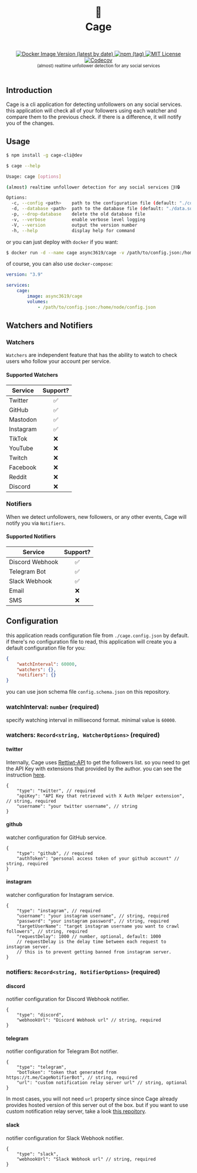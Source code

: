 <h1 align="center">
  <br />
  🦜
  <br />
  Cage
  <sup>
    <br />
    <br />
  </sup>    
</h1>

<div align="center">
    <a href="https://registry.hub.docker.com/r/async3619/cage">
        <img alt="Docker Image Version (latest by date)" src="https://img.shields.io/docker/v/async3619/cage?label=docker&style=flat-square">
    </a>
    <a href="https://www.npmjs.com/package/cage-cli">
        <img alt="npm (tag)" src="https://img.shields.io/npm/v/cage-cli/dev?style=flat-square">
    </a>
    <a href="https://github.com/async3619/solv/blob/main/LICENSE">
        <img src="https://img.shields.io/github/license/async3619/solv.svg?style=flat-square" alt="MIT License" />
    </a>
    <a href="https://app.codecov.io/gh/async3619/cage">
        <img alt="Codecov" src="https://img.shields.io/codecov/c/github/async3619/cage?style=flat-square&token=97JBTXGXC8">
    </a>
    <br />
    <sup>(almost) realtime unfollower detection for any social services</sup>
    <br />
    <br />
</div>

## Introduction

Cage is a cli application for detecting unfollowers on any social services. this application will check all of your followers using each watcher and compare them to the previous check. if there is a difference, it will notify you of the changes.

## Usage

```bash
$ npm install -g cage-cli@dev

$ cage --help

Usage: cage [options]

(almost) realtime unfollower detection for any social services 🦜⛓️🔒

Options:
  -c, --config <path>    path to the configuration file (default: "./config.json")
  -d, --database <path>  path to the database file (default: "./data.sqlite")
  -p, --drop-database    delete the old database file
  -v, --verbose          enable verbose level logging
  -V, --version          output the version number
  -h, --help             display help for command
```

or you can just deploy with `docker` if you want:

```bash
$ docker run -d --name cage async3619/cage -v /path/to/config.json:/home/node/config.json
```

of course, you can also use `docker-compose`:

```yaml
version: "3.9"

services:
    cage:
        image: async3619/cage
        volumes:
            - /path/to/config.json:/home/node/config.json
```

## Watchers and Notifiers

### Watchers

`Watchers` are independent feature that has the ability to watch to check users who follow your account per service.

#### Supported Watchers

| Service   | Support? |
|-----------|:--------:|
| Twitter   |    ✅     |
| GitHub    |    ✅     |
| Mastodon  |    ✅     |
| Instagram |    ✅     |
| TikTok    |    ❌     |
| YouTube   |    ❌     |
| Twitch    |    ❌     |
| Facebook  |    ❌     |
| Reddit    |    ❌     |
| Discord   |    ❌     |

### Notifiers

When we detect unfollowers, new followers, or any other events, Cage will notify you via `Notifiers`.

#### Supported Notifiers

| Service         | Support? |
|-----------------|:--------:|
| Discord Webhook |    ✅     |
| Telegram Bot    |    ✅     |
| Slack Webhook   |    ✅     |
| Email           |    ❌     |
| SMS             |    ❌     |

## Configuration

this application reads configuration file from `./cage.config.json` by default.
if there's no configuration file to read, this application will create you a default configuration file for you:

```json
{
    "watchInterval": 60000,
    "watchers": {},
    "notifiers": {}
}
```

you can use json schema file `config.schema.json` on this repository.

### watchInterval: `number` (required)

specify watching interval in millisecond format. minimal value is `60000`.

### watchers: `Record<string, WatcherOptions>` (required)

#### twitter

Internally, Cage uses [Rettiwt-API](https://github.com/Rishikant181/Rettiwt-API) to get the followers list. so you need to get the API Key with extensions that provided by the author. you can see the instruction [here](https://github.com/Rishikant181/Rettiwt-API#1-using-a-browser-recommended).

```json5
{
    "type": "twitter", // required
    "apiKey": "API Key that retrieved with X Auth Helper extension", // string, required
    "username": "your twitter username", // string
}
```

#### github

watcher configuration for GitHub service.

```json5
{
    "type": "github", // required
    "authToken": "personal access token of your github account" // string, required
}
```

#### instagram

watcher configuration for Instagram service.

```json5
{
    "type": "instagram", // required
    "username": "your instagram username", // string, required
    "password": "your instagram password", // string, required
    "targetUserName": "target instagram username you want to crawl followers", // string, required
    "requestDelay": 1000 // number, optional, default: 1000
    // requestDelay is the delay time between each request to instagram server.
    // this is to prevent getting banned from instagram server.
}
```

### notifiers: `Record<string, NotifierOptions>` (required)

#### discord

notifier configuration for Discord Webhook notifier.

```json5
{
    "type": "discord",
    "webhookUrl": "Discord Webhook url" // string, required
}
```

#### telegram

notifier configuration for Telegram Bot notifier.

```json5
{
    "type": "telegram",
    "botToken": "token that generated from https://t.me/CageNotifierBot", // string, required
    "url": "custom notification relay server url" // string, optional
}
```

In most cases, you will not need `url` property since since Cage already provides hosted version of this server out of the box. but if you want to use custom notification relay server, take a look [this repoitory](https://github.com/async3619/cage-telegram-helper#usage).

#### slack

notifier configuration for Slack Webhook notifier.

```json5
{
    "type": "slack",
    "webhookUrl": "Slack Webhook url" // string, required
}
```
